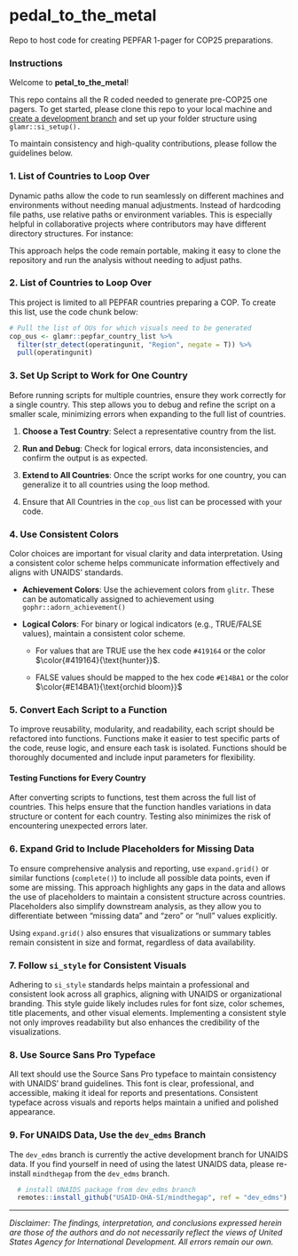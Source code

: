 # pedal_to_the_metal

Repo to host code for creating PEPFAR 1-pager for COP25 preparations.

### Instructions

Welcome to **petal_to_the_metal**!

This repo contains all the R coded needed to generate pre-COP25 one pagers. To get started, please clone this repo to your local machine and [create a development branch](https://stackoverflow.com/questions/40307960/how-to-create-a-branch-in-github) and set up your folder structure using `glamr::si_setup().`

To maintain consistency and high-quality contributions, please follow the guidelines below.

### 1. List of Countries to Loop Over

Dynamic paths allow the code to run seamlessly on different machines and environments without needing manual adjustments. Instead of hardcoding file paths, use relative paths or environment variables. This is especially helpful in collaborative projects where contributors may have different directory structures. For instance:

This approach helps the code remain portable, making it easy to clone the repository and run the analysis without needing to adjust paths.

### 2. List of Countries to Loop Over

This project is limited to all PEPFAR countries preparing a COP. To create this list, use the code chunk below:

``` r
# Pull the list of OUs for which visuals need to be generated
cop_ous <- glamr::pepfar_country_list %>% 
  filter(str_detect(operatingunit, "Region", negate = T)) %>% 
  pull(operatingunit)
```

### 3. Set Up Script to Work for One Country

Before running scripts for multiple countries, ensure they work correctly for a single country. This step allows you to debug and refine the script on a smaller scale, minimizing errors when expanding to the full list of countries.

1.  **Choose a Test Country**: Select a representative country from the list.

2.  **Run and Debug**: Check for logical errors, data inconsistencies, and confirm the output is as expected.

3.  **Extend to All Countries**: Once the script works for one country, you can generalize it to all countries using the loop method.

4.  Ensure that All Countries in the `cop_ous` list can be processed with your code.

### 4. Use Consistent Colors

Color choices are important for visual clarity and data interpretation. Using a consistent color scheme helps communicate information effectively and aligns with UNAIDS’ standards.

-   **Achievement Colors**: Use the achievement colors from `glitr`. These can be automatically assigned to achievement using `gophr::adorn_achievement()`

-   **Logical Colors**: For binary or logical indicators (e.g., TRUE/FALSE values), maintain a consistent color scheme.

    -   For values that are TRUE use the hex code `#419164` or the color $\color{#419164}{\text{hunter}}$.

    -   FALSE values should be mapped to the hex code `#E14BA1` or the color $\color{#E14BA1}{\text{orchid bloom}}$

### 5. Convert Each Script to a Function

To improve reusability, modularity, and readability, each script should be refactored into functions. Functions make it easier to test specific parts of the code, reuse logic, and ensure each task is isolated. Functions should be thoroughly documented and include input parameters for flexibility.

#### Testing Functions for Every Country

After converting scripts to functions, test them across the full list of countries. This helps ensure that the function handles variations in data structure or content for each country. Testing also minimizes the risk of encountering unexpected errors later.

### 6. Expand Grid to Include Placeholders for Missing Data

To ensure comprehensive analysis and reporting, use `expand.grid()` or similar functions (`complete()`) to include all possible data points, even if some are missing. This approach highlights any gaps in the data and allows the use of placeholders to maintain a consistent structure across countries. Placeholders also simplify downstream analysis, as they allow you to differentiate between “missing data” and “zero” or “null” values explicitly.

Using `expand.grid()` also ensures that visualizations or summary tables remain consistent in size and format, regardless of data availability.

### 7. Follow `si_style` for Consistent Visuals

Adhering to `si_style` standards helps maintain a professional and consistent look across all graphics, aligning with UNAIDS or organizational branding. This style guide likely includes rules for font size, color schemes, title placements, and other visual elements. Implementing a consistent style not only improves readability but also enhances the credibility of the visualizations.

### 8. Use Source Sans Pro Typeface

All text should use the Source Sans Pro typeface to maintain consistency with UNAIDS’ brand guidelines. This font is clear, professional, and accessible, making it ideal for reports and presentations. Consistent typeface across visuals and reports helps maintain a unified and polished appearance.

### 9. For UNAIDS Data, Use the `dev_edms` Branch

The `dev_edms` branch is currently the active development branch for UNAIDS data. If you find yourself in need of using the latest UNAIDS data, please re-install `mindthegap` from the `dev_edms` branch.

``` r
  # install UNAIDS package from dev_edms branch
  remotes::install_github("USAID-OHA-SI/mindthegap", ref = "dev_edms")
```

------------------------------------------------------------------------

*Disclaimer: The findings, interpretation, and conclusions expressed herein are those of the authors and do not necessarily reflect the views of United States Agency for International Development. All errors remain our own.*
